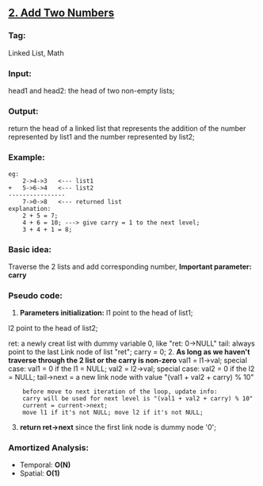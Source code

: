 ## [2. Add Two Numbers](https://leetcode.com/problems/add-two-numbers/description/)
### Tag:
Linked List, Math
### Input:  
head1 and head2: the head of two non-empty lists;
### Output: 
return the head of a linked list that represents the addition of the number represented by list1 and the number represented by list2;

### Example:
```
eg:
	2->4->3   <--- list1
+	5->6->4   <--- list2
----------------
	7->0->8	  <--- returned list
explanation:
	2 + 5 = 7;
	4 + 6 = 10; ---> give carry = 1 to the next level;
	3 + 4 + 1 = 8;
```
### Basic idea:
Traverse the 2 lists and add corresponding number, __Important parameter: carry__

### Pseudo code:
1. __Parameters initialization:__
l1 point to the head of list1;

l2 point to the head of list2;

ret: a newly creat list with dummy variable 0, like "ret: 0->NULL"
tail: always point to the last Link node of list "ret";
carry = 0;
2. __As long as we haven't traverse through the 2 list or the carry is non-zero__
		val1 = l1->val; special case: val1 = 0 if the l1 = NULL; 
		val2 = l2->val; special case: val2 = 0 if the l2 = NULL; 
		tail->next = a new link node with value  "(val1 + val2 + carry) % 10"
		
		before move to next iteration of the loop, update info:
		carry will be used for next level is "(val1 + val2 + carry) % 10"
		current = current->next;
		move l1 if it's not NULL; move l2 if it's not NULL;
3. __return ret->next__
		since the first link node is dummy node '0';
### Amortized Analysis:
* Temporal: **O(N)**
* Spatial: **O(1)**
